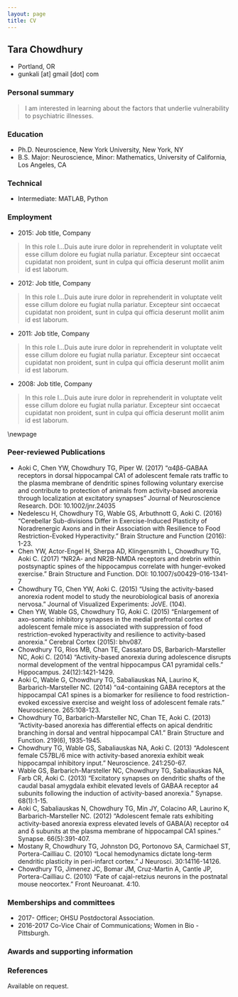 ```yaml
---
layout: page
title: CV
---
```


## Tara Chowdhury

- Portland, OR
- gunkali [at] gmail [dot] com

### Personal summary

> I am interested in learning about the factors that underlie vulnerability to psychiatric illnesses. 

### Education

- Ph.D.    Neuroscience, New York University, New York, NY
- B.S.     Major: Neuroscience, Minor: Mathematics, University of California, Los Angeles, CA

### Technical

- Intermediate: MATLAB, Python

### Employment

- 2015: Job title, Company

> In this role I...Duis aute irure dolor in reprehenderit in voluptate velit esse cillum dolore eu fugiat nulla pariatur. Excepteur sint occaecat cupidatat non proident, sunt in culpa qui officia deserunt mollit anim id est laborum.

- 2012: Job title, Company

> In this role I...Duis aute irure dolor in reprehenderit in voluptate velit esse cillum dolore eu fugiat nulla pariatur. Excepteur sint occaecat cupidatat non proident, sunt in culpa qui officia deserunt mollit anim id est laborum.

- 2011: Job title, Company

> In this role I...Duis aute irure dolor in reprehenderit in voluptate velit esse cillum dolore eu fugiat nulla pariatur. Excepteur sint occaecat cupidatat non proident, sunt in culpa qui officia deserunt mollit anim id est laborum.

- 2008: Job title, Company

> In this role I...Duis aute irure dolor in reprehenderit in voluptate velit esse cillum dolore eu fugiat nulla pariatur. Excepteur sint occaecat cupidatat non proident, sunt in culpa qui officia deserunt mollit anim id est laborum.

\newpage

### Peer-reviewed Publications

- Aoki C, Chen YW, Chowdhury TG, Piper W. (2017) “α4βδ-GABAA receptors in dorsal hippocampal CA1 of adolescent female rats traffic to the plasma membrane of dendritic spines following voluntary exercise and contribute to protection of animals from activity-based anorexia through localization at excitatory synapses” Journal of Neuroscience Research. DOI: 10.1002/jnr.24035
- Nedelescu H, Chowdhury TG, Wable GS, Arbuthnott G, Aoki C. (2016) “Cerebellar Sub-divisions Differ in Exercise-Induced Plasticity of Noradrenergic Axons and in their Association with Resilience to Food Restriction-Evoked Hyperactivity.” Brain Structure and Function (2016): 1-23.
- Chen YW, Actor-Engel H, Sherpa AD, Klingensmith L, Chowdhury TG, Aoki C. (2017) “NR2A- and NR2B-NMDA receptors and drebrin within postsynaptic spines of the hippocampus correlate with hunger-evoked exercise.” Brain Structure and Function. DOI: 10.1007/s00429-016-1341-7
- Chowdhury TG, Chen YW, Aoki C. (2015) “Using the activity-based anorexia rodent model to study the neurobiological basis of anorexia nervosa.” Journal of Visualized Experiments: JoVE. (104).
- Chen YW, Wable GS, Chowdhury TG, Aoki C. (2015) “Enlargement of axo-somatic inhibitory synapses in the medial prefrontal cortex of adolescent female mice is associated with suppression of food restriction-evoked hyperactivity and resilience to activity-based anorexia.” Cerebral Cortex (2015): bhv087.
- Chowdhury TG, Ríos MB, Chan TE, Cassataro DS, Barbarich-Marsteller NC, Aoki C. (2014) “Activity-based anorexia during adolescence disrupts normal development of the ventral hippocampus CA1 pyramidal cells.” Hippocampus. 24(12):1421-1429.
- Aoki C, Wable G, Chowdhury TG, Sabaliauskas NA, Laurino K, Barbarich-Marsteller NC. (2014) “α4-containing GABA receptors at the hippocampal CA1 spines is a biomarker for resilience to food restriction-evoked excessive exercise and weight loss of adolescent female rats.” Neuroscience. 265:108-123.
- Chowdhury TG, Barbarich-Marsteller NC, Chan TE, Aoki C. (2013) “Activity-based anorexia has differential effects on apical dendritic branching in dorsal and ventral hippocampal CA1.” Brain Structure and Function. 219(6), 1935-1945.
- Chowdhury TG, Wable GS, Sabaliauskas NA, Aoki C. (2013) “Adolescent female C57BL/6 mice with activity-based anorexia exhibit weak hippocampal inhibitory input.” Neuroscience. 241:250-67.
- Wable GS, Barbarich-Marsteller NC, Chowdhury TG, Sabaliauskas NA, Farb CR, Aoki C. (2013) “Excitatory synapses on dendritic shafts of the caudal basal amygdala exhibit elevated levels of GABAA receptor a4 subunits following the induction of activity-based anorexia.”  Synapse. 68(1):1-15.
- Aoki C, Sabaliauskas N, Chowdhury TG, Min JY, Colacino AR, Laurino K, Barbarich-Marsteller NC. (2012) “Adolescent female rats exhibiting activity-based anorexia express elevated levels of GABA(A) receptor α4 and δ subunits at the plasma membrane of hippocampal CA1 spines.” Synapse. 66(5):391-407.
- Mostany R, Chowdhury TG, Johnston DG, Portonovo SA, Carmichael ST, Portera-Cailliau C. (2010) “Local hemodynamics dictate long-term dendritic plasticity in peri-infarct cortex.” J Neurosci. 30:14116-14126.
- Chowdhury TG, Jimenez JC, Bomar JM, Cruz-Martin A, Cantle JP, Portera-Cailliau C. (2010) “Fate of cajal-retzius neurons in the postnatal mouse neocortex.” Front Neuroanat. 4:10.

### Memberships and committees

- 2017-      Officer; OHSU Postdoctoral Association.
- 2016-2017  Co-Vice Chair of Communications; Women in Bio - Pittsburgh.

### Awards and supporting information


### References

Available on request.

